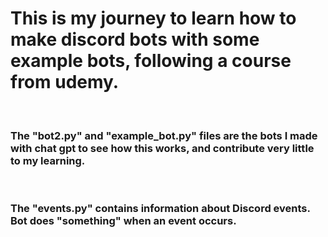 # This is my journey to learn how to make discord bots with some example bots, following a course from udemy.
<br>

### The "bot2.py" and "example_bot.py" files are the bots I made with chat gpt to see how this works, and contribute very little to my learning.
<br>

### The "events.py" contains information about Discord events. Bot does "something" when an event occurs.